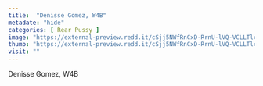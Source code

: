 ```yaml
---
title:  "Denisse Gomez, W4B"
metadate: "hide"
categories: [ Rear Pussy ]
image: "https://external-preview.redd.it/cSjj5NWfRnCxD-RrnU-lVQ-VCLLTlcGhvm2fs3R936Q.jpg?auto=webp&s=aebbb9187905c5d31d08fab01edf90b6db1f1cdd"
thumb: "https://external-preview.redd.it/cSjj5NWfRnCxD-RrnU-lVQ-VCLLTlcGhvm2fs3R936Q.jpg?width=1080&crop=smart&auto=webp&s=411b34e06a1cf2c50aa1a96686b18a69a3afb363"
visit: ""
---
```

Denisse Gomez, W4B
